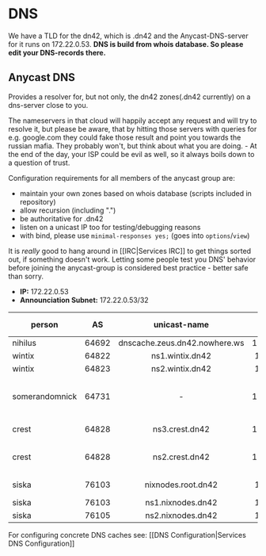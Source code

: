 # DNS

We have a TLD for the dn42, which is .dn42 and the Anycast-DNS-server for it runs on 172.22.0.53.
**DNS is build from whois database. So please edit your DNS-records there.**

## Anycast DNS

Provides a resolver for, but not only, the dn42 zones(.dn42 currently) on a dns-server close to you.

The nameservers in that cloud will happily accept any request and will try to resolve it, but please be aware, that by hitting those servers with queries for e.g. google.com they could fake those result and point you towards the russian mafia. They probably won't, but think about what you are doing. - At the end of the day, your ISP could be evil as well, so it always boils down to a question of trust.

Configuration requirements for all members of the anycast group are:
 * maintain your own zones based on whois database (scripts included in repository)
 * allow recursion (including ".")
 * be authoritative for .dn42
 * listen on a unicast IP too for testing/debugging reasons
 * with bind, please use ```minimal-responses yes;``` (goes into ```options```/```view```)

It is _really_ good to hang around in [[IRC|Services IRC]] to get things sorted out, if something doesn't work. Letting some people test you DNS' behavior before joining the anycast-group is considered best practice - better safe than sorry.

 * **IP:** 172.22.0.53
 * **Announciation Subnet:** 172.22.0.53/32

| **person**   | **AS** | **unicast-name**            | **unicast address** | **comments**                                            |
|----|:-------:|:-------:|:-------:|----------------------------------------------------|
| nihilus        | 64692    | dnscache.zeus.dn42.nowhere.ws | 172.22.92.123         |                                                           |
| wintix         | 64822    | ns1.wintix.dn42               | 172.22.222.1          |                                                           |
| wintix         | 64823    | ns2.wintix.dn42               | 172.22.223.1          |                                                           |
| somerandomnick | 64731    | -                             | 172.22.131.38         | down pending rDNS debate                                  |
| crest          | 64828    | ns3.crest.dn42                | 172.22.228.84         | authorative only                                          |
| crest          | 64828    | ns2.crest.dn42                | 172.22.228.85         | public caching resolver                                   |
| siska          | 76103    | nixnodes.root.dn42             | 172.22.177.8          | authoritative only |
| siska          | 76103    | ns1.nixnodes.dn42             | 172.22.177.2          | caching   |
| siska          | 76105    | ns2.nixnodes.dn42             | 172.22.177.1        | caching                                                   |

For configuring concrete DNS caches see: [[DNS Configuration|Services DNS Configuration]]